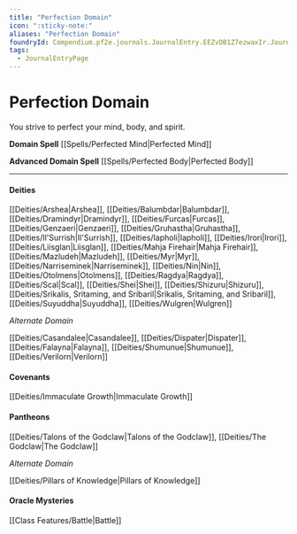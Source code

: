 ```yaml
---
title: "Perfection Domain"
icon: ":sticky-note:"
aliases: "Perfection Domain"
foundryId: Compendium.pf2e.journals.JournalEntry.EEZvDB1Z7ezwaxIr.JournalEntryPage.Czi3XXuNOSE7ISpd
tags:
  - JournalEntryPage
---
```


# Perfection Domain
You strive to perfect your mind, body, and spirit.

**Domain Spell** [[Spells/Perfected Mind|Perfected Mind]]

**Advanced Domain Spell** [[Spells/Perfected Body|Perfected Body]]

* * *

#### **Deities**

[[Deities/Arshea|Arshea]], [[Deities/Balumbdar|Balumbdar]], [[Deities/Dramindyr|Dramindyr]], [[Deities/Furcas|Furcas]], [[Deities/Genzaeri|Genzaeri]], [[Deities/Gruhastha|Gruhastha]], [[Deities/Il'Surrish|Il'Surrish]], [[Deities/Iapholi|Iapholi]], [[Deities/Irori|Irori]], [[Deities/Liisglan|Liisglan]], [[Deities/Mahja Firehair|Mahja Firehair]], [[Deities/Mazludeh|Mazludeh]], [[Deities/Myr|Myr]], [[Deities/Narriseminek|Narriseminek]], [[Deities/Nin|Nin]], [[Deities/Otolmens|Otolmens]], [[Deities/Ragdya|Ragdya]], [[Deities/Scal|Scal]], [[Deities/Shei|Shei]], [[Deities/Shizuru|Shizuru]], [[Deities/Srikalis, Sritaming, and Sribaril|Srikalis, Sritaming, and Sribaril]], [[Deities/Suyuddha|Suyuddha]], [[Deities/Wulgren|Wulgren]]

_Alternate Domain_

[[Deities/Casandalee|Casandalee]], [[Deities/Dispater|Dispater]], [[Deities/Falayna|Falayna]], [[Deities/Shumunue|Shumunue]], [[Deities/Verilorn|Verilorn]]

#### **Covenants**

[[Deities/Immaculate Growth|Immaculate Growth]]

#### **Pantheons**

[[Deities/Talons of the Godclaw|Talons of the Godclaw]], [[Deities/The Godclaw|The Godclaw]]

_Alternate Domain_

[[Deities/Pillars of Knowledge|Pillars of Knowledge]]

#### **Oracle Mysteries**

[[Class Features/Battle|Battle]]